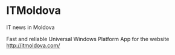 # ITMoldova
IT news in Moldova

Fast and reliable Universal Windows Platform App for the website http://itmoldova.com/
